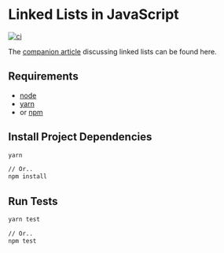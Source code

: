 # Linked Lists in JavaScript

[![ci](https://github.com/claudemuller/data-structures/actions/workflows/linked-lists.js.yml/badge.svg)](https://github.com/claudemuller/data-structures/actions/workflows/linked-lists.js.yml)

The [companion article](https://dxt.rs/category/programming/general/linked-lists) discussing linked lists can be found here.

## Requirements

- [node](https://nodejs.org/en)
- [yarn](https://yarnpkg.com/)
- or [npm](https://www.npmjs.com/)

## Install Project Dependencies

```bash
yarn

// Or..
npm install
```

## Run Tests

```bash
yarn test

// Or..
npm test
```
